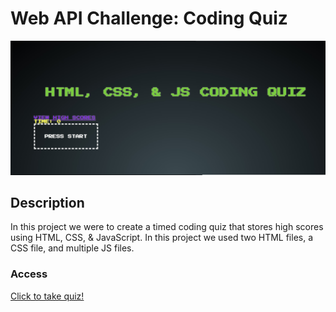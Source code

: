 # Web API Challenge: Coding Quiz

<img src="./Assets/ihateit.jpg">

## Description

In this project we were to create a timed coding quiz that stores high scores using HTML, CSS, & JavaScript. In this project we used two HTML files, a CSS file, and multiple JS files. 

### Access

<a href="https://ghostofthemill.github.io/shall-we-play/">Click to take quiz!</a>